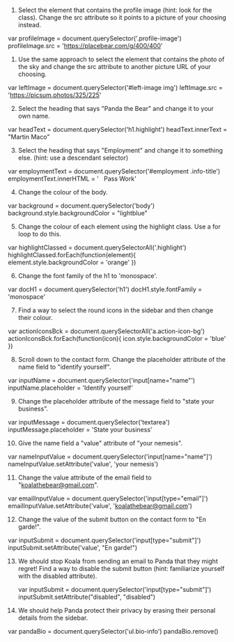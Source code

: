 1. Select the element that contains the profile image (hint: look for the class). Change the src attribute so it points to a picture of your choosing instead.

  var profileImage = document.querySelector('.profile-image')
  profileImage.src = 'https://placebear.com/g/400/400'

1. Use the same approach to select the element that contains the photo of the sky and change the src attribute to another picture URL of your choosing.

  var leftImage = document.querySelector('#left-image img')
  leftImage.src = 'https://picsum.photos/325/225'

2. Select the heading that says "Panda the Bear" and change it to your own name.

  var headText = document.querySelector('h1.highlight')
  headText.innerText = "Martin Maco"

3. Select the heading that says "Employment" and change it to something else. (hint: use a descendant selector)

  var employmentText = document.querySelector('#employment .info-title')
  employmentText.innerHTML = '<i class="icon-suitcase"></i> &nbsp; Pass Work'

4. Change the colour of the body.

  var background = document.querySelector('body')
  background.style.backgroundColor = "lightblue"

5. Change the colour of each element using the highlight class. Use a for loop to do this.

  var highlightClassed = document.querySelectorAll('.highlight')
  highlightClassed.forEach(function(element){ element.style.backgroundColor = 'orange' })

6. Change the font family of the h1 to 'monospace'.

  var docH1 = document.querySelector('h1')
  docH1.style.fontFamily = 'monospace'

7. Find a way to select the round icons in the sidebar and then change their colour.

  var actionIconsBck = document.querySelectorAll('a.action-icon-bg')
  actionIconsBck.forEach(function(icon){ icon.style.backgroundColor = 'blue' })

8. Scroll down to the contact form. Change the placeholder attribute of the name field to "identify yourself".

  var inputName = document.querySelector('input[name="name"')
  inputName.placeholder = 'Identify yourself'

9. Change the placeholder attribute of the message field to "state your business".

  var inputMessage = document.querySelector('textarea')
  inputMessage.placeholder = 'State your business'

10. Give the name field a "value" attribute of "your nemesis".

  var nameInputValue = document.querySelector('input[name="name"]')
  nameInputValue.setAttribute('value', 'your nemesis')

11. Change the value attribute of the email field to "koalathebear@gmail.com".

  var emailInputValue = document.querySelector('input[type="email"]')
  emailInputValue.setAttribute('value', 'koalathebear@gmail.com')

12. Change the value of the submit button on the contact form to "En garde!".

  var inputSubmit = document.querySelector('input[type="submit"]')
  inputSubmit.setAttribute('value', "En garde!")

13. We should stop Koala from sending an email to Panda that they might regret! Find a way to disable the submit button (hint: familiarize yourself with the disabled attribute).

    var inputSubmit = document.querySelector('input[type="submit"]')
    inputSubmit.setAttribute("disabled", "disabled")

14. We should help Panda protect their privacy by erasing their personal details from the sidebar.

  var pandaBio = document.querySelector('ul.bio-info')
  pandaBio.remove()

